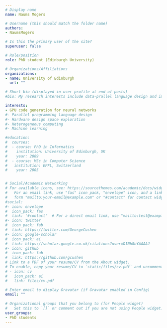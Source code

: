 ```yaml
---
# Display name
name: Naums Mogers

# Username (this should match the folder name)
authors:
- NaumsMogers

# Is this the primary user of the site?
superuser: false

# Role/position
role: PhD student (Edinburgh University)

# Organizations/Affiliations
organizations:
- name: University of Edinburgh
  url: ""

# Short bio (displayed in user profile at end of posts)
#bio: My research interests include data-prallel language design and implementation, high-level code generation and optimisation for parallel hardware (e.g. GPU, FPGAs), architecture design space exploration, and the use of machine-learning techniques applied to all these topics. 

interests:
- GPU code generation for neural networks
#- Parallel programming language design
#- Hardware design space exploration
#- Heterogeneous computing
#- Machine learning

#education:
#  courses:
#  - course: PhD in Informatics
#    institution: University of Edinburgh, UK
#    year: 2009
#  - course: MSc in Computer Science
#   institution: EPFL, Switzerland
#    year: 2005


# Social/Academic Networking
# For available icons, see: https://sourcethemes.com/academic/docs/widgets/#icons
#   For an email link, use "fas" icon pack, "envelope" icon, and a link in the
#   form "mailto:your-email@example.com" or "#contact" for contact widget.
#social:
#- icon: envelope
#  icon_pack: fas
#  link: '#contact'  # For a direct email link, use "mailto:test@example.org".
#- icon: twitter
#  icon_pack: fab
#  link: https://twitter.com/GeorgeCushen
#- icon: google-scholar
#  icon_pack: ai
#  link: https://scholar.google.co.uk/citations?user=DINh8bYAAAAJ
#- icon: github
#  icon_pack: fab
#  link: https://github.com/gcushen
# Link to a PDF of your resume/CV from the About widget.
# To enable, copy your resume/CV to `static/files/cv.pdf` and uncomment the lines below.  
# - icon: cv
#   icon_pack: ai
#   link: files/cv.pdf

# Enter email to display Gravatar (if Gravatar enabled in Config)
email: ""
  
# Organizational groups that you belong to (for People widget)
#   Set this to `[]` or comment out if you are not using People widget.  
user_groups:
- PhD students
---
```


